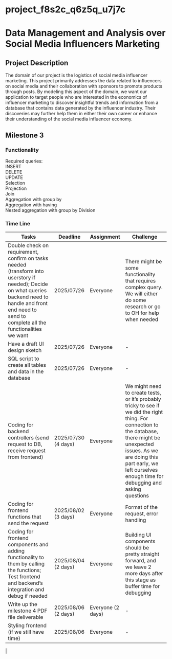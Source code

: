 # project_f8s2c_q6z5q_u7j7c 
# Data Management and Analysis over Social Media Influencers Marketing

## Project Description
The domain of our project is the logistics of social media influencer marketing. This project primarily addresses the data related to influencers on social media and their collaboration with sponsors to promote products through posts. By modeling this aspect of the domain, we want our application to target people who are interested in the economics of influencer marketing to discover insightful trends and information from a database that contains data generated by the influencer industry. Their discoveries may further help them in either their own career or enhance their understanding of the social media influencer economy.

## Milestone 3

### Functionality
Required queries:\
INSERT\
DELETE\
UPDATE\
Selection\
Projection\
Join \
Aggregation with group by\
Aggregation with having\
Nested aggregation with group by
Division 

### Time Line 
|Tasks|Deadline|Assignment|Challenge|
|-----|--------|----------|---------|
|Double check on requirement, confirm on tasks needed (transform into userstory if needed); Decide on what queries backend need to handle and front end need to send to complete all the functionalities we want    |      2025/07/26 | Everyone|There might be some functionality that requires complex query. We will either do some research or go to OH for help when needed|
|Have a draft UI design sketch |2025/07/26|Everyone|-|
|SQL script to create all tables and data in the database|2025/07/26|Everyone| - |
|Coding for backend controllers (send request to DB, receive request from frontend)|2025/07/30 (4 days)|Everyone|We might need to create tests, or it’s probably tricky to see if we did the right thing. For connection to the database, there might be unexpected issues. As we are doing this part early, we left ourselves enough time for debugging and asking questions|
|Coding for frontend functions that send the request|2025/08/02 (3 days)|Everyone|Format of the request, error handling|
Coding for frontend components and adding functionality to them by calling the functions; Test frontend and backend’s integration and debug if needed|2025/08/04 (2 days)|Everyone|Building UI components should be pretty straight forward, and we leave 2 more days after this stage as buffer time for debugging|
|Write up the milestone 4 PDF file deliverable|2025/08/06 (2 days)| Everyone (2 days)| - |
|Styling frontend (if we still have time)|2025/08/06|Everyone | - |
|


